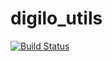 # digilo_utils

[![Build Status](https://travis-ci.org/vvromanov/digilo_utils.svg?branch=master)](https://travis-ci.org/vvromanov/digilo_utils)
